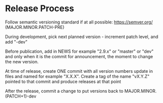 Release Process
===============

Follow semantic versioning standard if at all possible: https://semver.org/ (MAJOR.MINOR.PATCH-PRE)

During development, pick next planned version - increment patch level, and add "-dev"

Before publication, add in NEWS for example "2.9.x" or "master" or "dev" and only when it is the commit
for announcement, the moment to change the new version.

At time of release, create ONE commit with all version numbers update in files and named for example "X.X.X".
Create a tag of the name "vX.Y.Z" pointed to that commit and produce releases at that point

After the release, commit a change to put versions back to MAJOR.MINOR.(PATCH+1)-dev
